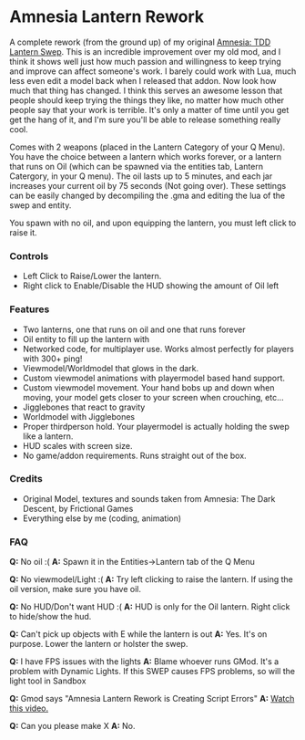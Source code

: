 # Amnesia Lantern Rework
A complete rework (from the ground up) of my original [Amnesia: TDD Lantern Swep](http://steamcommunity.com/sharedfiles/filedetails/?id=130745441). This is an incredible improvement over my old mod, and I think it shows well just how much passion and willingness to keep trying and improve can affect someone's work. I barely could work with Lua, much less even edit a model back when I released that addon. Now look how much that thing has changed. I think this serves an awesome lesson that people should keep trying the things they like, no matter how much other people say that your work is terrible. It's only a matter of time until you get get the hang of it, and I'm sure you'll be able to release something really cool.

Comes with 2 weapons (placed in the Lantern Category of your Q Menu). You have the choice between a lantern which works forever, or a lantern that runs on Oil (which can be spawned via the entities tab, Lantern Catergory, in your Q menu). The oil lasts up to 5 minutes, and each jar increases your current oil by 75 seconds (Not going over). These settings can be easily changed by decompiling the .gma and editing the lua of the swep and entity. 

You spawn with no oil, and upon equipping the lantern, you must left click to raise it. 

### Controls
* Left Click to Raise/Lower the lantern.
* Right click to Enable/Disable the HUD showing the amount of Oil left

### Features
* Two lanterns, one that runs on oil and one that runs forever
* Oil entity to fill up the lantern with
* Networked code, for multiplayer use. Works almost perfectly for players with 300+ ping!
* Viewmodel/Worldmodel that glows in the dark.
* Custom viewmodel animations with playermodel based hand support.
* Custom viewmodel movement. Your hand bobs up and down when moving, your model gets closer to your screen when crouching, etc...
* Jigglebones that react to gravity
* Worldmodel with Jigglebones
* Proper thirdperson hold. Your playermodel is actually holding the swep like a lantern.
* HUD scales with screen size.
* No game/addon requirements. Runs straight out of the box.

### Credits
* Original Model, textures and sounds taken from Amnesia: The Dark Descent, by Frictional Games
* Everything else by me (coding, animation)

### FAQ
**Q:** No oil :(
**A:** Spawn it in the Entities->Lantern tab of the Q Menu

**Q:** No viewmodel/Light :(
**A:** Try left clicking to raise the lantern. If using the oil version, make sure you have oil.

**Q:** No HUD/Don't want HUD :(
**A:** HUD is only for the Oil lantern. Right click to hide/show the hud.

**Q:** Can't pick up objects with E while the lantern is out
**A:** Yes. It's on purpose. Lower the lantern or holster the swep.

**Q:** I have FPS issues with the lights
**A:** Blame whoever runs GMod. It's a problem with Dynamic Lights. If this SWEP causes FPS problems, so will the light tool in Sandbox

**Q:** Gmod says "Amnesia Lantern Rework is Creating Script Errors"
**A:** [Watch this video.](https://www.youtube.com/watch?v=ppH2--qS9Sc)

**Q:** Can you please make X
**A:** No.
